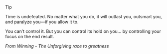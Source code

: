> [!TIP] 
> Time is undefeated. No matter what you do, it will outlast you, outsmart you, and paralyze you—if you allow it to.
> 
> You can’t control it. But you can control its hold on you… by controlling your focus on the end result.
> 
> _From Winning - The Unforgiving race to greatness_


